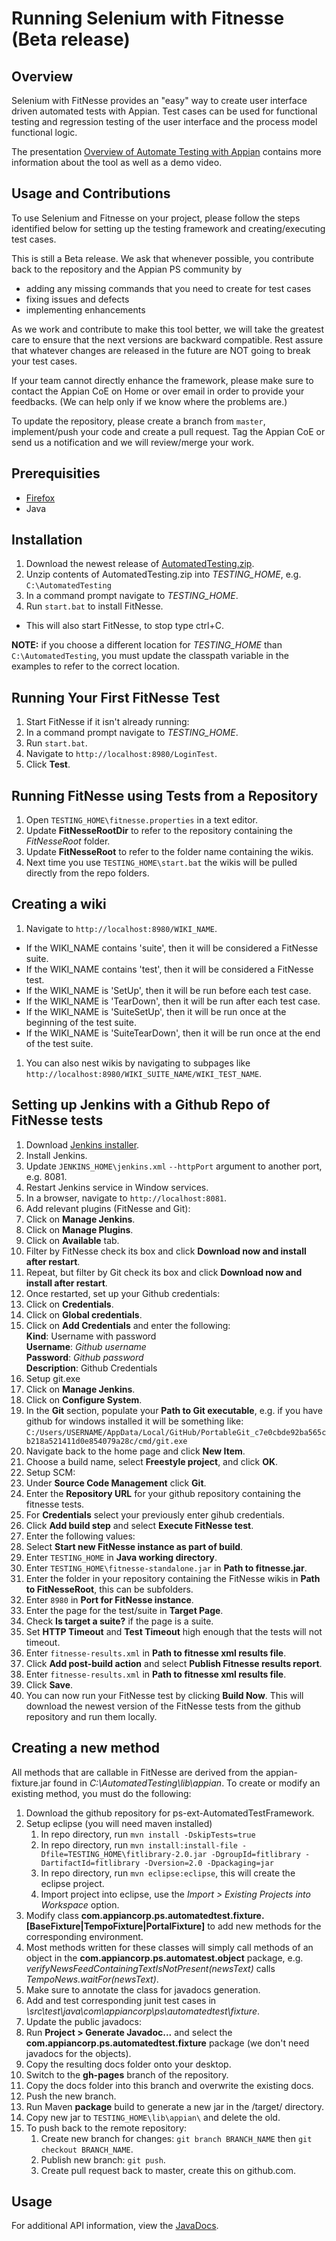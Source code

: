 # Running Selenium with Fitnesse (Beta release)

## Overview

Selenium with FitNesse provides an "easy" way to create user interface driven automated tests with Appian. Test cases can be used for functional testing and regression testing of the user interface and the process model functional logic.

The presentation [Overview of Automate Testing with Appian](https://docs.google.com/presentation/d/1z17TOZcrWjDmkhpUfGmymDZJ-Kh8gKzggylEzJ9CDZw/edit#slide=id.gcab12166d_0_18) contains more information about the tool as well as a demo video.

## Usage and Contributions

To use Selenium and Fitnesse on your project, please follow the steps identified below for setting up the testing framework and creating/executing test cases.

This is still a Beta release. We ask that whenever possible, you contribute back to the repository and the Appian PS community by 
* adding any missing commands that you need to create for test cases
* fixing issues and defects
* implementing enhancements

As we work and contribute to make this tool better, we will take the greatest care to ensure that the next versions are backward compatible. Rest assure that whatever changes are released in the future are NOT going to break your test cases.

If your team cannot directly enhance the framework, please make sure to contact the Appian CoE on Home or over email in order to provide your feedbacks. (We can help only if we know where the problems are.)

To update the repository, please create a branch from `master`, implement/push your code and create a pull request. Tag the Appian CoE or send us a notification and we will review/merge your work.

## Prerequisities

* [Firefox](https://www.mozilla.org/en-US/firefox/new/)
* Java

## Installation

1. Download the newest release of [AutomatedTesting.zip](https://github.com/appianps/ps-ext-AutomatedTestFramework/releases).
1. Unzip contents of AutomatedTesting.zip into *TESTING_HOME*, e.g. ```C:\AutomatedTesting```
1. In a command prompt navigate to *TESTING_HOME*.
1. Run ```start.bat``` to install FitNesse.
 * This will also start FitNesse, to stop type ctrl+C.

**NOTE:** if you choose a different location for *TESTING_HOME* than ```C:\AutomatedTesting```, you must update the classpath variable in the examples to refer to the correct location.

## Running Your First FitNesse Test

1. Start FitNesse if it isn't already running:
 1. In a command prompt navigate to *TESTING_HOME*.
 1. Run ```start.bat```.
1. Navigate to ```http://localhost:8980/LoginTest```.
1. Click **Test**.

## Running FitNesse using Tests from a Repository
1. Open ```TESTING_HOME\fitnesse.properties``` in a text editor.
1. Update **FitNesseRootDir** to refer to the repository containing the *FitNesseRoot* folder.
1. Update **FitNesseRoot** to refer to the folder name containing the wikis.
1. Next time you use ```TESTING_HOME\start.bat``` the wikis will be pulled directly from the repo folders.

## Creating a wiki

1. Navigate to ```http://localhost:8980/WIKI_NAME```.
 * If the WIKI_NAME contains 'suite', then it will be considered a FitNesse suite.
 * If the WIKI_NAME contains 'test', then it will be considered a FitNesse test.
 * If the WIKI_NAME is 'SetUp', then it will be run before each test case.
 * If the WIKI_NAME is 'TearDown', then it will be run after each test case.
 * If the WIKI_NAME is 'SuiteSetUp', then it will be run once at the beginning of the test suite.
 * If the WIKI_NAME is 'SuiteTearDown', then it will be run once at the end of the test suite.
1. You can also nest wikis by navigating to subpages like ```http://localhost:8980/WIKI_SUITE_NAME/WIKI_TEST_NAME```.

## Setting up Jenkins with a Github Repo of FitNesse tests

1. Download [Jenkins installer](https://jenkins-ci.org/).
1. Install Jenkins.
 1. Update ```JENKINS_HOME\jenkins.xml``` ```--httpPort``` argument to another port, e.g. 8081.
 1. Restart Jenkins service in Window services.
1. In a browser, navigate to ```http://localhost:8081```.
1. Add relevant plugins (FitNesse and Git):
 1. Click on **Manage Jenkins**.
 1. Click on **Manage Plugins**.
 1. Click on **Available** tab.
 1. Filter by FitNesse check its box and click **Download now and install after restart**.
 1. Repeat, but filter by Git check its box and click **Download now and install after restart**.
1. Once restarted, set up your Github credentials:
 1. Click on **Credentials**.
 1. Click on **Global credentials**.
 1. Click on **Add Credentials** and enter the following:<br>
 **Kind**: Username with password<br>
 **Username**: *Github username*<br>
 **Password**: *Github password*<br>
 **Description**: Github Credentials
1. Setup git.exe
 1. Click on **Manage Jenkins**.
 1. Click on **Configure System**.
 1. In the **Git** section, populate your **Path to Git executable**, e.g. if you have github for windows installed it will be something like: ```C:/Users/USERNAME/AppData/Local/GitHub/PortableGit_c7e0cbde92ba565cb218a521411d0e854079a28c/cmd/git.exe```
1. Navigate back to the home page and click **New Item**.
1. Choose a build name, select **Freestyle project**, and click **OK**.
1. Setup SCM:
 1. Under **Source Code Management** click **Git**.
 1. Enter the **Repository URL** for your github repository containing the fitnesse tests.
 1. For **Credentials** select your previously enter gihub credentials. 
1. Click **Add build step** and select **Execute FitNesse test**.
1. Enter the following values:
 1. Select **Start new FitNesse instance as part of build**.
 1. Enter ```TESTING_HOME``` in **Java working directory**.
 1. Enter ```TESTING_HOME\fitnesse-standalone.jar``` in **Path to fitnesse.jar**.
 1. Enter the folder in your repository containing the FitNesse wikis in **Path to FitNesseRoot**, this can be subfolders.
 1. Enter ```8980``` in **Port for FitNesse instance**.
 1. Enter the page for the test/suite in **Target Page**.
 1. Check **Is target a suite?** if the page is a suite.
 1. Set **HTTP Timeout** and **Test Timeout** high enough that the tests will not timeout.
 1. Enter ```fitnesse-results.xml``` in **Path to fitnesse xml results file**.
1. Click **Add post-build action** and select **Publish Fitnesse results report**.
 1. Enter ```fitnesse-results.xml``` in **Path to fitnesse xml results file**.
1. Click **Save**.
1. You can now run your FitNesse test by clicking **Build Now**. This will download the newest version of the FitNesse tests from the github repository and run them locally.
 
## Creating a new method
All methods that are callable in FitNesse are derived from the appian-fixture.jar found in *C:\AutomatedTesting\lib\appian*. To create or modify an existing method, you must do the following:

1. Download the github repository for ps-ext-AutomatedTestFramework.
1. Setup eclipse (you will need maven installed)
	1. In repo directory, run ```mvn install -DskipTests=true```
	1. In repo directory, run ```mvn install:install-file -Dfile=TESTING_HOME\fitlibrary-2.0.jar -DgroupId=fitlibrary -DartifactId=fitlibrary -Dversion=2.0 -Dpackaging=jar```
	1. In repo directory, run ```mvn eclipse:eclipse```, this will create the eclipse project.
	1. Import project into eclipse, use the *Import > Existing Projects into Workspace* option.
1. Modify class **com.appiancorp.ps.automatedtest.fixture.[BaseFixture|TempoFixture|PortalFixture]** to add new methods for the corresponding environment.
 1. Most methods written for these classes will simply call methods of an object in the **com.appiancorp.ps.automatest.object** package, e.g. *verifyNewsFeedContainingTextIsNotPresent(newsText)* calls *TempoNews.waitFor(newsText)*.
 1. Make sure to annotate the class for javadocs generation.
1. Add and test corresponding junit test cases in *\src\test\java\com\appiancorp\ps\automatedtest\fixture*.
1. Update the public javadocs:
 1. Run **Project > Generate Javadoc...** and select the **com.appiancorp.ps.automatedtest.fixture** package (we don't need javadocs for the objects).
 1. Copy the resulting docs folder onto your desktop.
 1. Switch to the **gh-pages** branch of the repository.
 1. Copy the docs folder into this branch and overwrite the existing docs.
 1. Push the new branch.
1. Run Maven **package** build to generate a new jar in the /target/ directory.
1. Copy new jar to ```TESTING_HOME\lib\appian\``` and delete the old.
1. To push back to the remote repository:
	1. Create new branch for changes: ```git branch BRANCH_NAME``` then ```git checkout BRANCH_NAME```.
	1. Publish new branch: ```git push```.
	1. Create pull request back to master, create this on github.com.

## Usage
For additional API information, view the <a href="http://appianps.github.io/ps-ext-AutomatedTestFramework/docs/">JavaDocs</a>.

